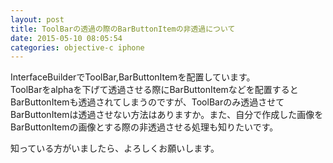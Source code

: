 ```yaml
---
layout: post
title: ToolBarの透過の際のBarButtonItemの非透過について
date: 2015-05-10 08:05:54
categories: objective-c iphone
---
```

<!-- {% raw %} -->
<p>InterfaceBuilderでToolBar,BarButtonItemを配置しています。<br>
ToolBarをalphaを下げて透過させる際にBarButtonItemなどを配置するとBarButtonItemも透過されてしまうのですが、ToolBarのみ透過させてBarButtonItemは透過させない方法はありますか。また、自分で作成した画像をBarButtonItemの画像とする際の非透過させる処理も知りたいです。</p>

<p>知っている方がいましたら、よろしくお願いします。</p>
<!-- {% endraw %} -->
